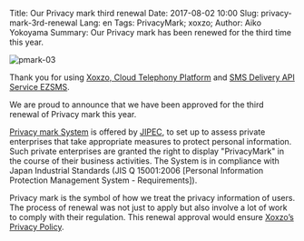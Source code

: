 Title: Our Privacy mark third renewal
Date: 2017-08-02 10:00
Slug: privacy-mark-3rd-renewal
Lang: en
Tags: PrivacyMark; xoxzo;
Author: Aiko Yokoyama
Summary: Our Privacy mark has been renewed for the third time this year.

![pmark-03]({pmark-03}/images/pmark-03.jpeg)

Thank you for using [Xoxzo, Cloud Telephony Platform](https://www.xoxzo.com/en/) and [SMS Delivery API Service EZSMS](https://www.ezsms.biz/ja/).

We are proud to announce that we have been approved for the third renewal of Privacy mark this year.

[Privacy mark System](https://privacymark.org/) is offered by [JIPEC](https://english.jipdec.or.jp/), to set up to assess private enterprises that take appropriate measures to protect personal information. Such private enterprises are granted the right to display "PrivacyMark" in the course of their business activities. The System is in compliance with Japan Industrial Standards (JIS Q 15001:2006 [Personal Information Protection Management System - Requirements]). 

Privacy mark is the symbol of how we treat the privacy information of users. The process of renewal was not just to apply but also involve a lot of work to comply with their regulation. This renewal approval would ensure [Xoxzo’s Privacy Policy](https://info.xoxzo.com/en/privacy-policy/). 
